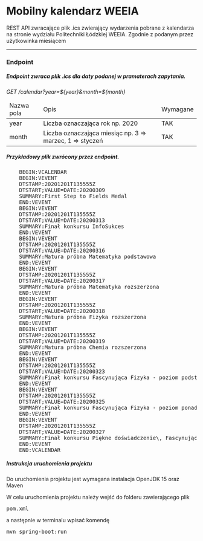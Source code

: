 <h1>Mobilny kalendarz WEEIA</h1>
<p>REST API zwracające plik .ics zwierający wydarzenia pobrane z kalendarza na stronie wydziału Politechniki Łódzkiej WEEIA. Zgodnie z podanym przez użytkowinka miesiącem</p>
<hr>
<h3>Endpoint</h3>
<h5>Endpoint zwraca plik .ics dla daty podanej w pramaterach zapytania.</h5>

<em>GET /calendar?year=${year}&month=${month}</em>
<table>
    <thead>
    <tr>
        <td>Nazwa pola</td>
        <td>Opis</td>
        <td>Wymagane</td>
    </tr>
    </thead>
    <tbody>
    <tr>
        <td>year</td>
        <td>Liczba oznaczająca rok np. 2020</td>
        <td>TAK</td>
    </tr>
    <tr>
        <td>month</td>
        <td>Liczba oznaczająca miesiąc np. 3 => marzec, 1 => styczeń</td>
        <td>TAK</td>
    </tr>
    </tbody>
</table>
<h5>Przykładowy plik zwrócony przez endpoint.</h5>
<pre>
    BEGIN:VCALENDAR
    BEGIN:VEVENT
    DTSTAMP:20201201T135555Z
    DTSTART;VALUE=DATE:20200309
    SUMMARY:First Step to Fields Medal
    END:VEVENT
    BEGIN:VEVENT
    DTSTAMP:20201201T135555Z
    DTSTART;VALUE=DATE:20200313
    SUMMARY:Finał konkursu InfoSukces
    END:VEVENT
    BEGIN:VEVENT
    DTSTAMP:20201201T135555Z
    DTSTART;VALUE=DATE:20200316
    SUMMARY:Matura próbna Matematyka podstawowa
    END:VEVENT
    BEGIN:VEVENT
    DTSTAMP:20201201T135555Z
    DTSTART;VALUE=DATE:20200317
    SUMMARY:Matura próbna Matematyka rozszerzona
    END:VEVENT
    BEGIN:VEVENT
    DTSTAMP:20201201T135555Z
    DTSTART;VALUE=DATE:20200318
    SUMMARY:Matura próbna Fizyka rozszerzona
    END:VEVENT
    BEGIN:VEVENT
    DTSTAMP:20201201T135555Z
    DTSTART;VALUE=DATE:20200319
    SUMMARY:Matura próbna Chemia rozszerzona
    END:VEVENT
    BEGIN:VEVENT
    DTSTAMP:20201201T135555Z
    DTSTART;VALUE=DATE:20200323
    SUMMARY:Finał konkursu Fascynująca Fizyka - poziom podstawowy
    END:VEVENT
    BEGIN:VEVENT
    DTSTAMP:20201201T135555Z
    DTSTART;VALUE=DATE:20200325
    SUMMARY:Finał konkursu Fascynująca Fizyka - poziom ponadpodstawowy
    END:VEVENT
    BEGIN:VEVENT
    DTSTAMP:20201201T135555Z
    DTSTART;VALUE=DATE:20200327
    SUMMARY:Finał konkursu Piękne doświadczenie\, Fascynujące Wyjaśnienie
    END:VEVENT
    END:VCALENDAR
</pre>
<h5>Instrukcja uruchomienia projektu</h5>
<p>Do uruchomienia projektu jest wymagana instalacja OpenJDK 15 oraz Maven</p>
W celu uruchomienia projektu należy wejść do folderu zawierającego plik <pre>pom.xml</pre> a następnie w terminalu wpisać komendę <pre>mvn spring-boot:run</pre>
